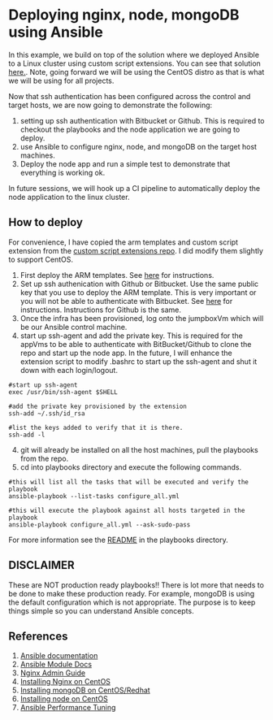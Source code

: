 # Deploying nginx, node, mongoDB using Ansible #

In this example, we build on top of the solution where we deployed Ansible to a Linux cluster using custom script extensions.  You can see that solution [here.](https://github.com/jungho/azure-custom-script-extensions).  Note, going forward we will be using the CentOS distro as that is what we will be using for all projects.

Now that ssh authentication has been configured across the control and target hosts, we are now going to demonstrate the following:

1. setting up ssh authentication with Bitbucket or Github.  This is required to checkout the playbooks and the node application we are going to deploy. 
2. use Ansible to configure nginx, node, and mongoDB on the target host machines.
3. Deploy the node app and run a simple test to demonstrate that everything is working ok.

In future sessions, we will hook up a CI pipeline to automatically deploy the node application to the linux cluster.

## How to deploy ##

For convenience, I have copied the arm templates and custom script extension from the [custom script extensions repo](https://github.com/jungho/azure-custom-script-extensions).  I did modify them slightly to support CentOS.

1. First deploy the ARM templates.  See [here](https://github.com/jungho/azure-custom-script-extensions) for instructions.
2. Set up ssh authenication with Github or Bitbucket.  Use the same public key that you use to deploy the ARM template.  This is very important or you will not be able to authenticate with Bitbucket. See [here](https://confluence.atlassian.com/bitbucket/set-up-ssh-for-git-728138079.html) for instructions.  Instructions for Github is the same.
2. Once the infra has been provisioned, log onto the jumpboxVm which will be our Ansible control machine.
3. start up ssh-agent and add the private key.  This is required for the appVms to be able to authenticate with BitBucket/Github to clone the repo and start up the node app.  In the future, I will enhance the extension script to modify .bashrc to start up the ssh-agent and shut it down with each login/logout.

```
#start up ssh-agent
exec /usr/bin/ssh-agent $SHELL

#add the private key provisioned by the extension
ssh-add ~/.ssh/id_rsa

#list the keys added to verify that it is there.
ssh-add -l 
```
4. git will already be installed on all the host machines, pull the playbooks from the repo.  
5. cd into playbooks directory and execute the following commands.

```
#this will list all the tasks that will be executed and verify the playbook
ansible-playbook --list-tasks configure_all.yml 

#this will execute the playbook against all hosts targeted in the playbook
ansible-playbook configure_all.yml --ask-sudo-pass
```

For more information see the [README](./playbooks/README.md) in the playbooks directory.

## DISCLAIMER ##

These are NOT production ready playbooks!!  There is lot more that needs to be done to make these production ready.  For example, mongoDB is using the default configuration which is not appropriate.  The purpose is to keep things simple so you can understand Ansible concepts.

## References ##

1. [Ansible documentation](http://docs.ansible.com/ansible/)
2. [Ansible Module Docs](https://docs.ansible.com/ansible/list_of_all_modules.html)
3. [Nginx Admin Guide](https://www.nginx.com/resources/admin-guide/)
4. [Installing Nginx on CentOS](https://www.nginx.com/resources/wiki/start/topics/tutorials/install/)
5. [Installing mongoDB on CentOS/Redhat](https://docs.mongodb.com/manual/tutorial/install-mongodb-on-red-hat/)
6. [Installing node on CentOS](https://tecadmin.net/install-latest-nodejs-and-npm-on-centos/#)
7. [Ansible Performance Tuning](https://www.ansible.com/blog/ansible-performance-tuning)
